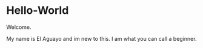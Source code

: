 # Hello-World

Welcome.

My name is El Aguayo and im new to this. I am what you can call a beginner.
